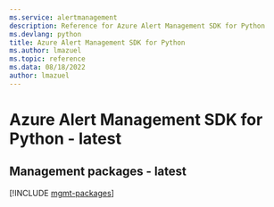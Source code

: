 ```yaml
---
ms.service: alertmanagement
description: Reference for Azure Alert Management SDK for Python
ms.devlang: python
title: Azure Alert Management SDK for Python
ms.author: lmazuel
ms.topic: reference
ms.data: 08/18/2022
author: lmazuel
---
```

# Azure Alert Management SDK for Python - latest

## Management packages - latest
[!INCLUDE [mgmt-packages](alert-management-mgmt-index.md)]